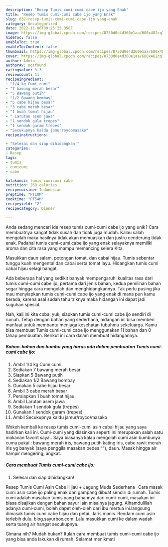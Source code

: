 ```yaml
---
description: "Resep Tumis cumi-cumi cabe ijo yang Enak"
title: "Resep Tumis cumi-cumi cabe ijo yang Enak"
slug: 632-resep-tumis-cumi-cumi-cabe-ijo-yang-enak
category: Uncategorized
date: 2022-11-06T09:25:25.358Z
image: https://img-global.cpcdn.com/recipes/8730d0e4d360e1aa/680x482cq70/tumis-cumi-cumi-cabe-ijo-foto-resep-utama.jpg
hideToc: false
enableToc: true
enableTocContent: false
thumbnail: https://img-global.cpcdn.com/recipes/8730d0e4d360e1aa/680x482cq70/tumis-cumi-cumi-cabe-ijo-foto-resep-utama.jpg
cover: https://img-global.cpcdn.com/recipes/8730d0e4d360e1aa/680x482cq70/tumis-cumi-cumi-cabe-ijo-foto-resep-utama.jpg
author: Admin
authorAv: notfound
ratingvalue: 3.3
reviewcount: 11
recipeingredient:
- "1/4 kg Cumi cumi"
- "7 bawang merah besar"
- "5 Bawang putih"
- "1/2 Bawang bombay"
- "5 cabe hijau besar"
- "3 cabe merah besar"
- "1 buah tomat hijau"
- " Larutan asem jawa"
- "1 sendok gula trepes"
- "1 sendok garam trepes"
- "Secukupnya kaldu jamurroycomasako"
recipeinstructions:

- "Selesai dan siap dihidangkan!"
categories:
- Resep
tags:
- tumis
- cumicumi
- cabe

katakunci: tumis cumicumi cabe 
nutrition: 268 calories
recipecuisine: Indonesian
preptime: "PT10M"
cooktime: "PT54M"
recipeyield: "2"
recipecategory: Dinner

---
```





Anda sedang mencari ide resep tumis cumi-cumi cabe ijo yang unik? Cara membuatnya sangat tidak susah dan tidak juga mudah. Kalau salah mengolah maka hasilnya tidak akan memuaskan dan justru cenderung tidak enak. Padahal tumis cumi-cumi cabe ijo yang enak selayaknya memiliki aroma dan cita rasa yang mampu memancing selera Kita.





Masukkan daun salam, potongan tomat, dan cabai hijau. Tumis sebentar tunggu kuah mengental dan cabai serta tomat layu. Hidangkan tumis cumi cabai hijau selagi hangat.

Ada beberapa hal yang sedikit banyak mempengaruhi kualitas rasa dari tumis cumi-cumi cabe ijo, pertama dari jenis bahan, kedua pemilihan bahan segar hingga cara mengolah dan menghidangkannya. Tak perlu pusing jika mau menyiapkan tumis cumi-cumi cabe ijo yang enak di mana pun kamu berada, karena asal sudah tahu triknya maka hidangan ini dapat jadi suguhan spesial.






Nah, kali ini kita coba, yuk, siapkan tumis cumi-cumi cabe ijo sendiri di rumah. Tetap dengan bahan yang sederhana, hidangan ini bisa memberi manfaat untuk membantu menjaga kesehatan tubuhmu sekeluarga. Kamu bisa membuat Tumis cumi-cumi cabe ijo menggunakan 11 bahan dan 0 tahap pembuatan. Berikut ini cara dalam membuat hidangannya.

<!--inarticleads1-->

##### Bahan-bahan dan bumbu yang harus ada dalam pembuatan Tumis cumi-cumi cabe ijo:

1. Ambil 1/4 kg Cumi cumi
1. Sediakan 7 bawang merah besar
1. Siapkan 5 Bawang putih
1. Sediakan 1/2 Bawang bombay
1. Gunakan 5 cabe hijau besar
1. Ambil 3 cabe merah besar
1. Persiapkan 1 buah tomat hijau
1. Ambil  Larutan asem jawa
1. Sediakan 1 sendok gula (trepes)
1. Gunakan 1 sendok garam (trepes)
1. Ambil Secukupnya kaldu jamur/royco/masako


Wokeh kembali ke resep tumis cumi-cumi asin cabai hijau yang saya hadirkan kali ini. Cumi-cumi yang diasinkan seperti ini merupakan salah satu makanan favorit saya.. Saya biasanya kalau mengolah cumi asin bumbunya cuma pakai : bawang merah iris, bawang putih kating iris, cabe rawit merah iris yg banyak (saya penggila masakan pedes ^^), daun. Masak hingga air hampir mengering, angkat. 

<!--inarticleads2-->

##### Cara membuat Tumis cumi-cumi cabe ijo:


1. Selesai dan siap dihidangkan!

Resep Tumis Cumi Asin Cabe Hijau + Jagung Muda Sederhana -Cara masak cumi asin cabe ijo paling enak dan gampang dibuat sendiri di rumah. Tumis cumi adalah masakan tumis yang bahannya dari cumi-cumi, masakan ini biasa disajikan dengan bahan sayur lain misalnya jagung. Alhamdulillah adanya cumi-cumi, boleh dapet oleh-oleh dari ibu mertua ini.langsung dimasak tumis cumi cabe hijau dan petai…laris manis. Rendam cumi asin terlebih dulu. blog.sayurbox.com. Lalu masukkan cumi ke dalam wadah serta tuang air hangat secukupnya. 

Gimana nih? Mudah bukan? Itulah cara membuat tumis cumi-cumi cabe ijo yang bisa anda lakukan di rumah. Selamat menikmati
